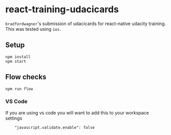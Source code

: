 # react-training-udacicards
`bradfordwagner`'s submission of udacicards for react-native udacity training. This was tested using `ios`.

## Setup
```
npm install
npm start
```

## Flow checks
`npm run flow`

### VS Code
If you are using vs code you will want to add this to your workspace settings
```
    "javascript.validate.enable": false 
```